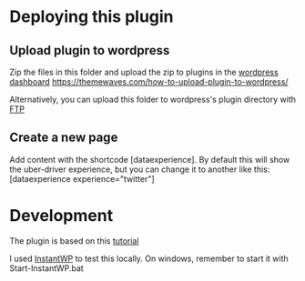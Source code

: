 # Deploying this plugin

## Upload plugin to wordpress

Zip the files in this folder and upload the zip to plugins in the [wordpress dashboard](https://themewaves.com/how-to-upload-plugin-to-wordpress/)
https://themewaves.com/how-to-upload-plugin-to-wordpress/

Alternatively, you can upload this folder to wordpress's plugin directory with [FTP](https://www.wonderplugin.com/wordpress-tutorials/how-to-manually-install-a-wordpress-plugin-via-ftp/)

## Create a new page

Add content with the shortcode [dataexperience]. By default this will show the uber-driver experience, but you can change it to another like this: [dataexperience experience="twitter"]

# Development

The plugin is based on this [tutorial](https://dev.to/workingwebsites/using-vue-in-wordpress-1b9l)

I used [InstantWP](https://instantwp.com/) to test this locally. On windows, remember to start it with Start-InstantWP.bat
